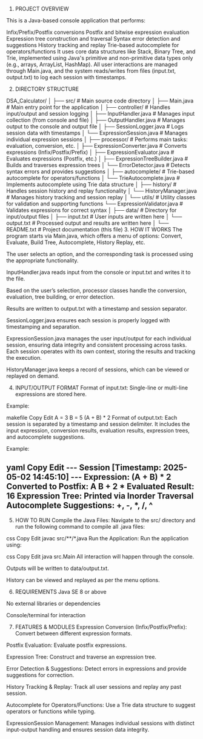 1. PROJECT OVERVIEW

This is a Java-based console application that performs:

Infix/Prefix/Postfix conversions
Postfix and bitwise expression evaluation
Expression tree construction and traversal
Syntax error detection and suggestions
History tracking and replay
Trie-based autocomplete for operators/functions
It uses core data structures like Stack, Binary Tree, and Trie, implemented using Java's primitive and non-primitive data types only (e.g., arrays, ArrayList, HashMap).
All user interactions are managed through Main.java, and the system reads/writes from files (input.txt, output.txt) to log each session with timestamps.

2. DIRECTORY STRUCTURE

DSA_Calculator/
│
├── src/                         # Main source code directory
│   ├── Main.java                # Main entry point for the application
│
├── controller/                  # Handles input/output and session logging
│   ├── InputHandler.java        # Manages input collection (from console and file)
│   ├── OutputHandler.java       # Manages output to the console and output file
│   ├── SessionLogger.java       # Logs session data with timestamps
│   └── ExpressionSession.java   # Manages individual expression sessions
│
├── processor/                   # Performs main tasks: evaluation, conversion, etc.
│   ├── ExpressionConverter.java # Converts expressions (Infix/Postfix/Prefix)
│   ├── ExpressionEvaluator.java # Evaluates expressions (Postfix, etc.)
│   ├── ExpressionTreeBuilder.java # Builds and traverses expression trees
│   └── ErrorDetector.java       # Detects syntax errors and provides suggestions
│
├── autocomplete/                # Trie-based autocomplete for operators/functions
│   └── TrieAutocomplete.java    # Implements autocomplete using Trie data structure
│
├── history/                     # Handles session history and replay functionality
│   └── HistoryManager.java      # Manages history tracking and session replay
│
└── utils/                       # Utility classes for validation and supporting functions
    └── ExpressionValidator.java # Validates expressions for correct syntax
│
├── data/                        # Directory for input/output files
│   ├── input.txt                # User inputs are written here
│   └── output.txt               # Processed output and results are written here
│
└── README.txt                   # Project documentation (this file)
3. HOW IT WORKS
The program starts via Main.java, which offers a menu of options: Convert, Evaluate, Build Tree, Autocomplete, History Replay, etc.

The user selects an option, and the corresponding task is processed using the appropriate functionality.

InputHandler.java reads input from the console or input.txt and writes it to the file.

Based on the user’s selection, processor classes handle the conversion, evaluation, tree building, or error detection.

Results are written to output.txt with a timestamp and session separator.

SessionLogger.java ensures each session is properly logged with timestamping and separation.

ExpressionSession.java manages the user input/output for each individual session, ensuring data integrity and consistent processing across tasks. Each session operates with its own context, storing the results and tracking the execution.

HistoryManager.java keeps a record of sessions, which can be viewed or replayed on demand.

4. INPUT/OUTPUT FORMAT
Format of input.txt:
Single-line or multi-line expressions are stored here.

Example:

makefile
Copy
Edit
A = 3
B = 5
(A + B) * 2
Format of output.txt:
Each session is separated by a timestamp and session delimiter. It includes the input expression, conversion results, evaluation results, expression trees, and autocomplete suggestions.

Example:

yaml
Copy
Edit
--- Session [Timestamp: 2025-05-02 14:45:10] ---
Expression: (A + B) * 2
Converted to Postfix: A B + 2 *
Evaluated Result: 16
Expression Tree: Printed via Inorder Traversal
Autocomplete Suggestions: +, -, *, /, ^
----------------------------------------------
5. HOW TO RUN
Compile the Java Files:
Navigate to the src/ directory and run the following command to compile all .java files:

css
Copy
Edit
javac src/**/*.java
Run the Application:
Run the application using:

css
Copy
Edit
java src.Main
All interaction will happen through the console.

Outputs will be written to data/output.txt.

History can be viewed and replayed as per the menu options.

6. REQUIREMENTS
Java SE 8 or above

No external libraries or dependencies

Console/terminal for interaction

7. FEATURES & MODULES
Expression Conversion (Infix/Postfix/Prefix): Convert between different expression formats.

Postfix Evaluation: Evaluate postfix expressions.

Expression Tree: Construct and traverse an expression tree.

Error Detection & Suggestions: Detect errors in expressions and provide suggestions for correction.

History Tracking & Replay: Track all user sessions and replay any past session.

Autocomplete for Operators/Functions: Use a Trie data structure to suggest operators or functions while typing.

ExpressionSession Management: Manages individual sessions with distinct input-output handling and ensures session data integrity.